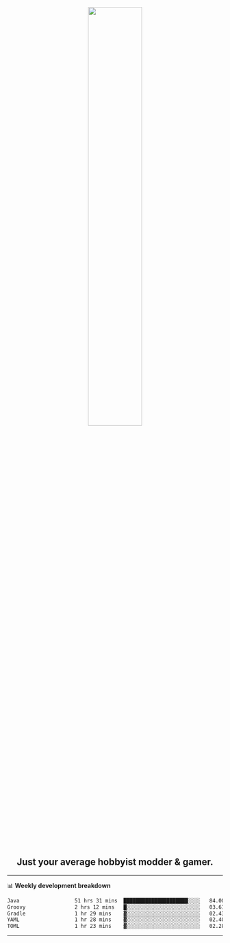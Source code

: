 <div align="center">
  <a href="https://apexmodder.xyz/"><img width="50%" height="50%" src="https://i.imgur.com/pc4HkGz.png"></a>
</div>
<h2 align="center">Just your average hobbyist modder & gamer.</h2>

---

📊 **Weekly development breakdown**
<!--START_SECTION:waka-->

```txt
Java                  51 hrs 31 mins  █████████████████████░░░░   84.00 %
Groovy                2 hrs 12 mins   █░░░░░░░░░░░░░░░░░░░░░░░░   03.61 %
Gradle                1 hr 29 mins    ▓░░░░░░░░░░░░░░░░░░░░░░░░   02.43 %
YAML                  1 hr 28 mins    ▓░░░░░░░░░░░░░░░░░░░░░░░░   02.40 %
TOML                  1 hr 23 mins    ▓░░░░░░░░░░░░░░░░░░░░░░░░   02.28 %
```

<!--END_SECTION:waka-->

---
